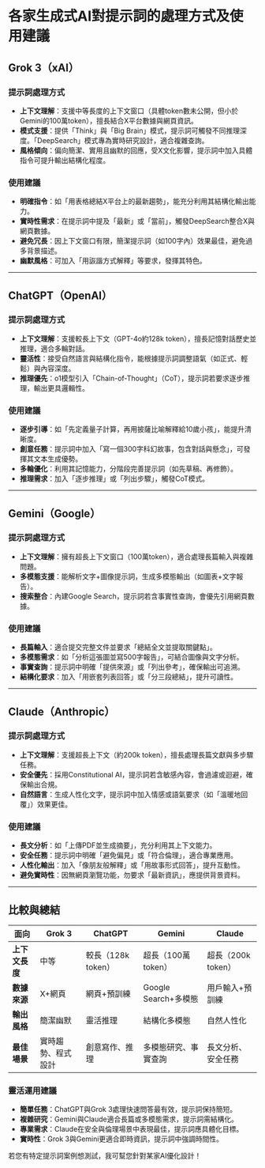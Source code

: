 # 各家生成式AI對提示詞的處理方式及使用建議

## Grok 3（xAI）
### 提示詞處理方式
- **上下文理解**：支援中等長度的上下文窗口（具體token數未公開，但小於Gemini的100萬token），擅長結合X平台數據與網頁資訊。
- **模式支援**：提供「Think」與「Big Brain」模式，提示詞可觸發不同推理深度。「DeepSearch」模式專為實時研究設計，適合複雜查詢。
- **風格傾向**：偏向簡潔、實用且幽默的回應，受X文化影響，提示詞中加入具體指令可提升輸出結構化程度。

### 使用建議
- **明確指令**：如「用表格總結X平台上的最新趨勢」，能充分利用其結構化輸出能力。
- **實時性需求**：在提示詞中提及「最新」或「當前」，觸發DeepSearch整合X與網頁數據。
- **避免冗長**：因上下文窗口有限，簡潔提示詞（如100字內）效果最佳，避免過多背景描述。
- **幽默風格**：可加入「用詼諧方式解釋」等要求，發揮其特色。

---

## ChatGPT（OpenAI）
### 提示詞處理方式
- **上下文理解**：支援較長上下文（GPT-4o約128k token），擅長記憶對話歷史並推理，適合多輪對話。
- **靈活性**：接受自然語言與結構化指令，能根據提示詞調整語氣（如正式、輕鬆）與內容深度。
- **推理優先**：o1模型引入「Chain-of-Thought」（CoT），提示詞若要求逐步推理，輸出更具邏輯性。

### 使用建議
- **逐步引導**：如「先定義量子計算，再用披薩比喻解釋給10歲小孩」，能提升清晰度。
- **創意任務**：提示詞中加入「寫一個300字科幻故事，包含對話與懸念」，可發揮其文本生成優勢。
- **多輪優化**：利用其記憶能力，分階段完善提示詞（如先草稿、再修飾）。
- **推理需求**：加入「逐步推理」或「列出步驟」，觸發CoT模式。

---

## Gemini（Google）
### 提示詞處理方式
- **上下文理解**：擁有超長上下文窗口（100萬token），適合處理長篇輸入與複雜問題。
- **多模態支援**：能解析文字+圖像提示詞，生成多模態輸出（如圖表+文字報告）。
- **搜索整合**：內建Google Search，提示詞若含事實性查詢，會優先引用網頁數據。

### 使用建議
- **長篇輸入**：適合提交完整文件並要求「總結全文並提取關鍵點」。
- **多模態需求**：如「分析這張圖並寫500字報告」，可結合圖像與文字分析。
- **事實查詢**：提示詞中明確「提供來源」或「列出參考」，確保輸出可追溯。
- **結構化要求**：加入「用嵌套列表回答」或「分三段總結」，提升可讀性。

---

## Claude（Anthropic）
### 提示詞處理方式
- **上下文理解**：支援超長上下文（約200k token），擅長處理長篇文獻與多步驟任務。
- **安全優先**：採用Constitutional AI，提示詞若含敏感內容，會過濾或迴避，確保輸出合規。
- **自然語言**：生成人性化文字，提示詞中加入情感或語氣要求（如「溫暖地回覆」）效果更佳。

### 使用建議
- **長文分析**：如「上傳PDF並生成摘要」，充分利用其上下文能力。
- **安全任務**：提示詞中明確「避免偏見」或「符合倫理」，適合專業應用。
- **人性化輸出**：加入「像朋友般解釋」或「用故事形式回答」，提升互動性。
- **避免實時性**：因無網頁瀏覽功能，勿要求「最新資訊」，應提供背景資料。

---

## 比較與總結

| 面向           | Grok 3                | ChatGPT               | Gemini                | Claude                |
|----------------|-----------------------|-----------------------|-----------------------|-----------------------|
| **上下文長度** | 中等                 | 較長（128k token）    | 超長（100萬token）    | 超長（200k token）    |
| **數據來源**   | X+網頁               | 網頁+預訓練          | Google Search+多模態  | 用戶輸入+預訓練      |
| **輸出風格**   | 簡潔幽默             | 靈活推理             | 結構化多模態          | 自然人性化            |
| **最佳場景**   | 實時趨勢、程式設計   | 創意寫作、推理       | 多模態研究、事實查詢  | 長文分析、安全任務    |

### 靈活運用建議
- **簡單任務**：ChatGPT與Grok 3處理快速問答最有效，提示詞保持簡短。
- **複雜研究**：Gemini與Claude適合長篇或多模態需求，提示詞需結構化。
- **專業需求**：Claude在安全與倫理場景中表現最佳，提示詞應具體化目標。
- **實時性**：Grok 3與Gemini更適合即時資訊，提示詞中強調時間性。

若您有特定提示詞案例想測試，我可幫您針對某家AI優化設計！
